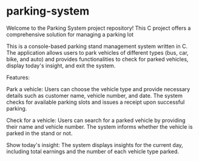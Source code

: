 # parking-system
Welcome to the Parking System project repository! This C project offers a comprehensive solution for managing a parking lot

This is a console-based parking stand management system written in C. The application allows users to park vehicles of different types (bus, car, bike, and auto) and provides functionalities to check for parked vehicles, display today's insight, and exit the system.

Features:

Park a vehicle: Users can choose the vehicle type and provide necessary details such as customer name, vehicle number, and date. The system checks for available parking slots and issues a receipt upon successful parking.

Check for a vehicle: Users can search for a parked vehicle by providing their name and vehicle number. The system informs whether the vehicle is parked in the stand or not.

Show today's insight: The system displays insights for the current day, including total earnings and the number of each vehicle type parked.
